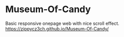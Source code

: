 # Museum-Of-Candy

Basic responsive onepage web with nice scroll effect. 
https://zippycz3ch.github.io/Museum-Of-Candy/
